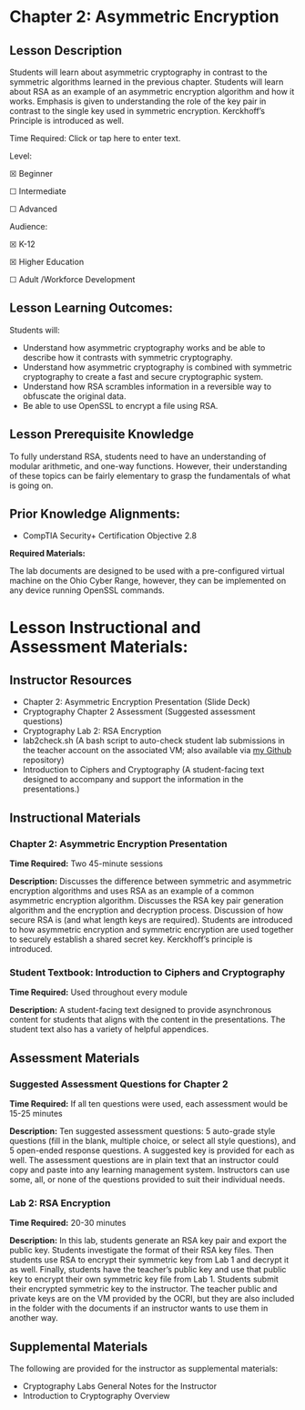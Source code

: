 
# Chapter 2: Asymmetric Encryption

## Lesson Description

Students will learn about asymmetric cryptography in contrast to the symmetric algorithms learned in the previous chapter. Students will learn about RSA as an example of an asymmetric encryption algorithm and how it works. Emphasis is given to understanding the role of the key pair in contrast to the single key used in symmetric encryption. Kerckhoff’s Principle is introduced as well.

Time Required: Click or tap here to enter text.

Level:

☒ Beginner

☐ Intermediate

☐ Advanced

Audience:

☒ K-12

☒ Higher Education

☐ Adult /Workforce Development

## Lesson Learning Outcomes:

Students will:

* Understand how asymmetric cryptography works and be able to describe how it contrasts with symmetric cryptography.
* Understand how asymmetric cryptography is combined with symmetric cryptography to create a fast and secure cryptographic system.
* Understand how RSA scrambles information in a reversible way to obfuscate the original data.
* Be able to use OpenSSL to encrypt a file using RSA.

## Lesson Prerequisite Knowledge

To fully understand RSA, students need to have an understanding of modular arithmetic, and one-way functions. However, their understanding of these topics can be fairly elementary to grasp the fundamentals of what is going on.

## Prior Knowledge Alignments:

* CompTIA Security+ Certification Objective 2.8

**Required Materials:**

The lab documents are designed to be used with a pre-configured virtual machine on the Ohio Cyber Range, however, they can be implemented on any device running OpenSSL commands.

# Lesson Instructional and Assessment Materials:

## Instructor Resources

* Chapter 2: Asymmetric Encryption Presentation (Slide Deck)
* Cryptography Chapter 2 Assessment (Suggested assessment questions)
* Cryptography Lab 2: RSA Encryption
* lab2check.sh (A bash script to auto-check student lab submissions in the teacher account on the associated VM; also available via [my Github](https://www.github.com/bendougherty) repository)
* Introduction to Ciphers and Cryptography (A student-facing text designed to accompany and support the information in the presentations.)

## Instructional Materials

### Chapter 2: Asymmetric Encryption Presentation

**Time Required:** Two 45-minute sessions

**Description:** Discusses the difference between symmetric and asymmetric encryption algorithms and uses RSA as an example of a common asymmetric encryption algorithm. Discusses the RSA key pair generation algorithm and the encryption and decryption process. Discussion of how secure RSA is (and what length keys are required). Students are introduced to how asymmetric encryption and symmetric encryption are used together to securely establish a shared secret key. Kerckhoff’s principle is introduced.

### Student Textbook: Introduction to Ciphers and Cryptography

**Time Required:** Used throughout every module

**Description:** A student-facing text designed to provide asynchronous content for students that aligns with the content in the presentations. The student text also has a variety of helpful appendices.

## Assessment Materials

### Suggested Assessment Questions for Chapter 2

**Time Required:** If all ten questions were used, each assessment would be 15-25 minutes

**Description:** Ten suggested assessment questions: 5 auto-grade style questions (fill in the blank, multiple choice, or select all style questions), and 5 open-ended response questions. A suggested key is provided for each as well. The assessment questions are in plain text that an instructor could copy and paste into any learning management system. Instructors can use some, all, or none of the questions provided to suit their individual needs.

### Lab 2: RSA Encryption

**Time Required:** 20-30 minutes

**Description:** In this lab, students generate an RSA key pair and export the public key. Students investigate the format of their RSA key files. Then students use RSA to encrypt their symmetric key from Lab 1 and decrypt it as well. Finally, students have the teacher’s public key and use that public key to encrypt their own symmetric key file from Lab 1. Students submit their encrypted symmetric key to the instructor. The teacher public and private keys are on the VM provided by the OCRI, but they are also included in the folder with the documents if an instructor wants to use them in another way.

## Supplemental Materials

The following are provided for the instructor as supplemental materials:

* Cryptography Labs General Notes for the Instructor
* Introduction to Cryptography Overview

